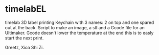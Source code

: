 timelabEL
=========

timelab 3D label printing
Keychain with 3 names: 2 on top and one spared out at the back.
Script to make an image, a stl and a Gcode file for an Ultimaker.
Gcode doesn't lower the temperature at the end this is to easly start the next print.

Greetz, Xioa Shi Zi.
